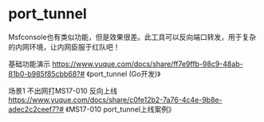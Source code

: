# port_tunnel
Msfconsole也有类似功能，但是效果很差。此工具可以反向端口转发，用于复杂的内网环境，让内网臣服于红队吧！

基础功能演示
https://www.yuque.com/docs/share/ff7e9ffb-98c9-48ab-81b0-b985f85cbb68?# 《port_tunnel (Go开发)》

场景1 不出网打MS17-010 反向上线
https://www.yuque.com/docs/share/c0fe12b2-7a76-4c4e-9b8e-adec2c2ceef7?# 《MS17-010 port_tunnel上线案例》
